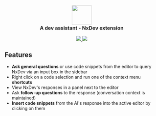 <h3 align="center"><img src="https://ntq-solution.gallerycdn.vsassets.io/extensions/ntq-solution/nxdev/2.0.2/1709267147299/Microsoft.VisualStudio.Services.Icons.Default" height="64"><br>A dev assistant - NxDev extension</h3>
<p align="center">
    <a href="https://marketplace.visualstudio.com/items?itemName=NTQSolution.nxdev" alt="Marketplace version">
        <img src="https://img.shields.io/visual-studio-marketplace/v/NTQSolution.nxdev?color=orange&label=VS%20Code" />
    </a>
    <a href="https://marketplace.visualstudio.com/items?itemName=NTQSolution.nxdev" alt="Marketplace download count">
        <img src="https://img.shields.io/visual-studio-marketplace/d/NTQSolution.nxdev?color=blueviolet&label=Downloads" />
    </a>
</p>

## Features
- **Ask general questions** or use code snippets from the editor to query NxDev via an input box in the sidebar
- Right click on a code selection and run one of the context menu **shortcuts**
- View NxDev's responses in a panel next to the editor
- Ask **follow-up questions** to the response (conversation context is maintained)
- **Insert code snippets** from the AI's response into the active editor by clicking on them